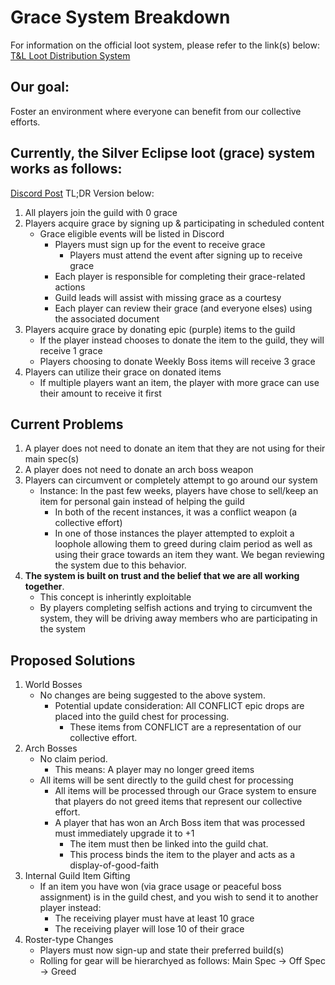 # Grace System Breakdown

For information on the official loot system, please refer to the link(s) below:
[T&L Loot Distribution System](https://www.playthroneandliberty.com/en-gb/news/articles/loot-distribution-rules#:~:text=If%20the%20player%20is%20in,excluded%20from%20the%20drop%20pool)



## Our goal:
Foster an environment where everyone can benefit from our collective efforts.



## Currently, the Silver Eclipse loot (grace) system works as follows:
[Discord Post](https://discord.com/channels/1292390880602492968/1305999717863391242/1305999717863391242)
TL;DR Version below:
1. All players join the guild with 0 grace
2. Players acquire grace by signing up & participating in scheduled content
    - Grace eligible events will be listed in Discord
        - Players must sign up for the event to receive grace
            - Players must attend the event after signing up to receive grace  
        - Each player is responsible for completing their grace-related actions
        - Guild leads will assist with missing grace as a courtesy
        - Each player can review their grace (and everyone elses) using the associated document
3. Players acquire grace by donating epic (purple) items to the guild
    - If the player instead chooses to donate the item to the guild, they will receive 1 grace
    - Players choosing to donate Weekly Boss items will receive 3 grace
4. Players can utilize their grace on donated items
    - If multiple players want an item, the player with more grace can use their amount to receive it first



## Current Problems
1. A player does not need to donate an item that they are not using for their main spec(s)
2. A player does not need to donate an arch boss weapon
3. Players can circumvent or completely attempt to go around our system
    - Instance: In the past few weeks, players have chose to sell/keep an item for personal gain instead of helping the guild
        - In both of the recent instances, it was a conflict weapon (a collective effort)
        - In one of those instances the player attempted to exploit a loophole allowing them to greed during claim period as well as using their grace towards an item they want. We began reviewing the system due to this behavior.
4. __The system is built on trust and the belief that we are all working together__. 
    - This concept is inherintly exploitable
    - By players completing selfish actions and trying to circumvent the system, they will be driving away members who are participating in the system



## Proposed Solutions
1. World Bosses
    - No changes are being suggested to the above system.
        - Potential update consideration: All CONFLICT epic drops are placed into the guild chest for processing.
            - These items from CONFLICT are a representation of our collective effort.
2. Arch Bosses
    - No claim period. 
        - This means: A player may no longer greed items
    - All items will be sent directly to the guild chest for processing
        - All items will be processed through our Grace system to ensure that players do not greed items that represent our collective effort.
        - A player that has won an Arch Boss item that was processed must immediately upgrade it to +1
            - The item must then be linked into the guild chat.
            - This process binds the item to the player and acts as a display-of-good-faith
3. Internal Guild Item Gifting
    - If an item you have won (via grace usage or peaceful boss assignment) is in the guild chest, and you wish to send it to another player instead:
        - The receiving player must have at least 10 grace
        - The receiving player will lose 10 of their grace
4. Roster-type Changes
    - Players must now sign-up and state their preferred build(s)
    - Rolling for gear will be hierarchyed as follows: Main Spec -> Off Spec -> Greed